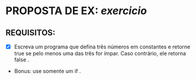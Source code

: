 # PROPOSTA DE EX: *exercicio*
## REQUISITOS:

- [x] Escreva um programa que defina três números em constantes e retorne true se pelo menos uma das três for ímpar. Caso contrário, ele retorna false .
- Bonus: use somente um if .